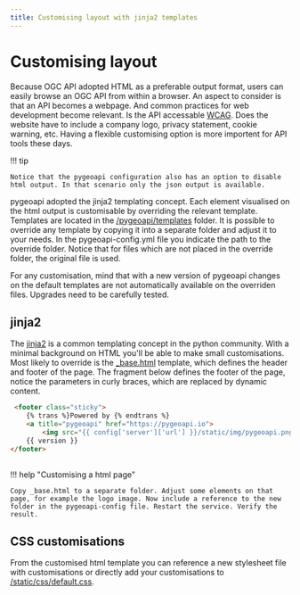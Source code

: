 ```yaml
---
title: Customising layout with jinja2 templates 
---
```


# Customising layout

Because OGC API adopted HTML as a preferable output format, users can easily browse an OGC API from within a browser. An aspect to consider is that an API becomes a webpage. And common practices for web development become relevant. Is the API accessable [WCAG](https://www.w3.org/TR/WCAG21/). Does the website have to include a company logo, privacy statement, cookie warning, etc. Having a flexible customising option is more importent for API tools these days. 

!!! tip

    Notice that the pygeoapi configuration also has an option to disable html output. In that scenario only the json output is available.

pygeoapi adopted the jinja2 templating concept. Each element visualised on the html output is customisable by overriding the relevant template. Templates are located in the [/pygeoapi/templates](https://github.com/geopython/pygeoapi/tree/master/pygeoapi/templates) folder. It is possible to override any template by copying it into a separate folder and adjust it to your needs. In the pygeoapi-config.yml file you indicate the path to the override folder. Notice that for files which are not placed in the override folder, the original file is used.

For any customisation, mind that with a new version of pygeoapi changes on the default templates are not automatically available on the overriden files. Upgrades need to be carefully tested.

## jinja2

The [jinja2](https://jinja.palletsprojects.com/en/2.9.x/intro/) is a common templating concept in the python community. With a minimal background on HTML you'll be able to make small customisations. Most likely to override is the [_base.html](https://github.com/geopython/pygeoapi/blob/master/pygeoapi/templates/_base.html) template, which defines the header and footer of the page. The fragment below defines the footer of the page, notice the parameters in curly braces, which are replaced by dynamic content. 

```html
 <footer class="sticky">
    {% trans %}Powered by {% endtrans %} 
    <a title="pygeoapi" href="https://pygeoapi.io">
        <img src="{{ config['server']['url'] }}/static/img/pygeoapi.png" title="pygeoapi logo" style="height:24px;vertical-align: middle;"/></a> 
    {{ version }}
</footer>
    
```

!!! help "Customising a html page"

    Copy _base.html to a separate folder. Adjust some elements on that page, for example the logo image. Now include a reference to the new folder in the pygeoapi-config file. Restart the service. Verify the result.

## CSS customisations

From the customised html template you can reference a new stylesheet file with customisations or directly add your customisations to [/static/css/default.css](https://github.com/geopython/pygeoapi/blob/master/pygeoapi/static/css/default.css).

